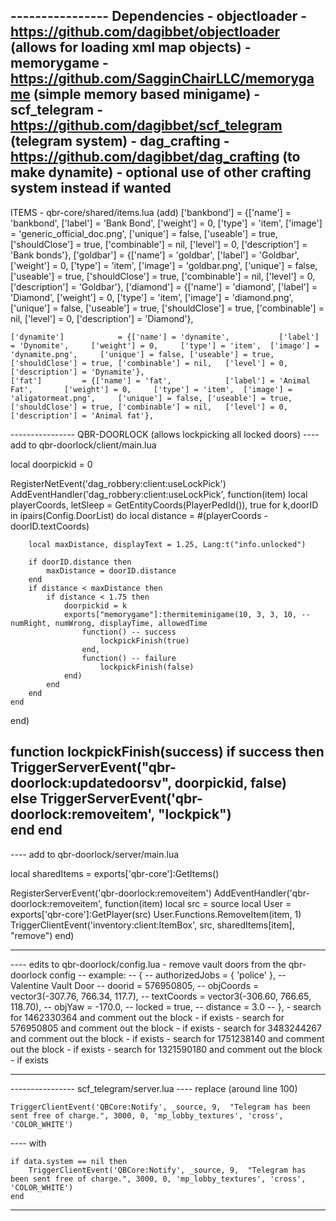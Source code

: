 ---------------- Dependencies
	- objectloader - https://github.com/dagibbet/objectloader (allows for loading xml map objects)
	- memorygame - https://github.com/SagginChairLLC/memorygame (simple memory based minigame)
	- scf_telegram - https://github.com/dagibbet/scf_telegram (telegram system)
	- dag_crafting - https://github.com/dagibbet/dag_crafting (to make dynamite) - optional use of other crafting system instead if wanted
----

ITEMS - qbr-core/shared/items.lua (add)
['bankbond']			= {['name'] = 'bankbond',			['label'] = 'Bank Bond',		['weight'] = 0,		['type'] = 'item',	['image'] = 'generic_official_doc.png',		['unique'] = false,	['useable'] = true,	['shouldClose'] = true,	['combinable'] = nil,	['level'] = 0,	['description'] = 'Bank bonds'},
	['goldbar']			= {['name'] = 'goldbar',			['label'] = 'Goldbar',		['weight'] = 0,		['type'] = 'item',	['image'] = 'goldbar.png',		['unique'] = false,	['useable'] = true,	['shouldClose'] = true,	['combinable'] = nil,	['level'] = 0,	['description'] = 'Goldbar'},
	['diamond']			= {['name'] = 'diamond',			['label'] = 'Diamond',		['weight'] = 0,		['type'] = 'item',	['image'] = 'diamond.png',		['unique'] = false,	['useable'] = true,	['shouldClose'] = true,	['combinable'] = nil,	['level'] = 0,	['description'] = 'Diamond'},

	['dynamite']			= {['name'] = 'dynamite',			['label'] = 'Dynomite',		['weight'] = 0,		['type'] = 'item',	['image'] = 'dynamite.png',		['unique'] = false,	['useable'] = true,	['shouldClose'] = true,	['combinable'] = nil,	['level'] = 0,	['description'] = 'Dynamite'},
	['fat']			= {['name'] = 'fat',			['label'] = 'Animal Fat',		['weight'] = 0,		['type'] = 'item',	['image'] = 'aligatormeat.png',		['unique'] = false,	['useable'] = true,	['shouldClose'] = true,	['combinable'] = nil,	['level'] = 0,	['description'] = 'Animal fat'},


---------------- QBR-DOORLOCK (allows lockpicking all locked doors)
---- add to qbr-doorlock/client/main.lua

local doorpickid = 0

RegisterNetEvent('dag_robbery:client:useLockPick')
AddEventHandler('dag_robbery:client:useLockPick', function(item)
	local playerCoords, letSleep = GetEntityCoords(PlayerPedId()), true
	for k,doorID in ipairs(Config.DoorList) do
		local distance = #(playerCoords - doorID.textCoords)

		local maxDistance, displayText = 1.25, Lang:t("info.unlocked")

		if doorID.distance then
			maxDistance = doorID.distance
		end
		if distance < maxDistance then
			if distance < 1.75 then
				doorpickid = k
				exports["memorygame"]:thermiteminigame(10, 3, 3, 10, --numRight, numWrong, displayTime, allowedTime
					function() -- success
						lockpickFinish(true)
					end,
					function() -- failure
						lockpickFinish(false)
				end)
			end
		end
	end
end)


function lockpickFinish(success)
	if success then
		TriggerServerEvent("qbr-doorlock:updatedoorsv", doorpickid, false)	
	else
		TriggerServerEvent('qbr-doorlock:removeitem', "lockpick")        	
	end
end
----------------
---- add to qbr-doorlock/server/main.lua

local sharedItems = exports['qbr-core']:GetItems()

RegisterServerEvent('qbr-doorlock:removeitem')
AddEventHandler('qbr-doorlock:removeitem', function(item)
	local src = source
	local User = exports['qbr-core']:GetPlayer(src)
	User.Functions.RemoveItem(item, 1)
	TriggerClientEvent('inventory:client:ItemBox', src, sharedItems[item], "remove")
end)

----------------
---- edits to qbr-doorlock/config.lua
	- remove vault doors from the qbr-doorlock config
		-- example: 
		-- {
		-- authorizedJobs = { 'police' }, -- Valentine Vault Door
		-- doorid = 576950805,
		-- objCoords  = vector3(-307.76, 766.34, 117.7),
		-- textCoords  = vector3(-306.60, 766.65, 118.70),
		-- objYaw = -170.0,
		-- locked = true,
		-- distance = 3.0
		-- },
	- search for 1462330364 and comment out the block - if exists 
	- search for 576950805 and comment out the block - if exists
	- search for 3483244267 and comment out the block - if exists
	- search for 1751238140 and comment out the block - if exists
	- search for 1321590180 and comment out the block - if exists
	
	

---------------- 

---------------- scf_telegram/server.lua
---- replace (around line 100)
	
	TriggerClientEvent('QBCore:Notify', _source, 9,  "Telegram has been sent free of charge.", 3000, 0, 'mp_lobby_textures', 'cross', 'COLOR_WHITE')
	
---- with
	
	if data.system == nil then 
		TriggerClientEvent('QBCore:Notify', _source, 9,  "Telegram has been sent free of charge.", 3000, 0, 'mp_lobby_textures', 'cross', 'COLOR_WHITE')
	end


----------------


